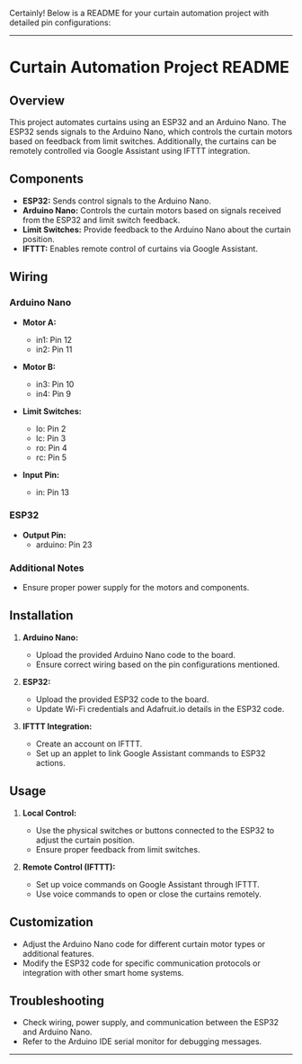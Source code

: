 Certainly! Below is a README for your curtain automation project with detailed pin configurations:

---

# Curtain Automation Project README

## Overview

This project automates curtains using an ESP32 and an Arduino Nano. The ESP32 sends signals to the Arduino Nano, which controls the curtain motors based on feedback from limit switches. Additionally, the curtains can be remotely controlled via Google Assistant using IFTTT integration.

## Components

- **ESP32:** Sends control signals to the Arduino Nano.
- **Arduino Nano:** Controls the curtain motors based on signals received from the ESP32 and limit switch feedback.
- **Limit Switches:** Provide feedback to the Arduino Nano about the curtain position.
- **IFTTT:** Enables remote control of curtains via Google Assistant.

## Wiring

### Arduino Nano

- **Motor A:**
  - in1: Pin 12
  - in2: Pin 11

- **Motor B:**
  - in3: Pin 10
  - in4: Pin 9

- **Limit Switches:**
  - lo: Pin 2
  - lc: Pin 3
  - ro: Pin 4
  - rc: Pin 5

- **Input Pin:**
  - in: Pin 13

### ESP32

- **Output Pin:**
  - arduino: Pin 23

### Additional Notes

- Ensure proper power supply for the motors and components.

## Installation

1. **Arduino Nano:**
   - Upload the provided Arduino Nano code to the board.
   - Ensure correct wiring based on the pin configurations mentioned.

2. **ESP32:**
   - Upload the provided ESP32 code to the board.
   - Update Wi-Fi credentials and Adafruit.io details in the ESP32 code.

3. **IFTTT Integration:**
   - Create an account on IFTTT.
   - Set up an applet to link Google Assistant commands to ESP32 actions.

## Usage

1. **Local Control:**
   - Use the physical switches or buttons connected to the ESP32 to adjust the curtain position.
   - Ensure proper feedback from limit switches.

2. **Remote Control (IFTTT):**
   - Set up voice commands on Google Assistant through IFTTT.
   - Use voice commands to open or close the curtains remotely.

## Customization

- Adjust the Arduino Nano code for different curtain motor types or additional features.
- Modify the ESP32 code for specific communication protocols or integration with other smart home systems.

## Troubleshooting

- Check wiring, power supply, and communication between the ESP32 and Arduino Nano.
- Refer to the Arduino IDE serial monitor for debugging messages.

---

